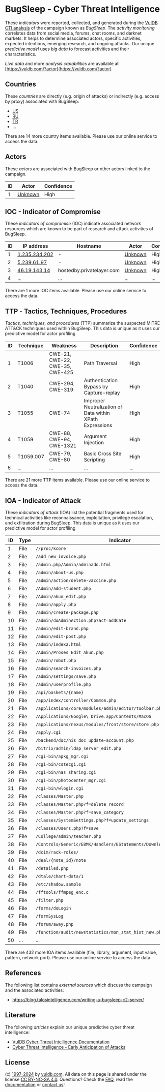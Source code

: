 # BugSleep - Cyber Threat Intelligence

These _indicators_ were reported, collected, and generated during the [VulDB CTI analysis](https://vuldb.com/?kb.cti) of the campaign known as _BugSleep_. The _activity monitoring_ correlates data from social media, forums, chat rooms, and darknet markets. It helps to determine associated actors, specific activities, expected intentions, emerging research, and ongoing attacks. Our unique _predictive model_ uses _big data_ to forecast activities and their characteristics.

_Live data_ and more _analysis capabilities_ are available at [https://vuldb.com/?actor](https://vuldb.com/?actor)

## Countries

These _countries_ are directly (e.g. origin of attacks) or indirectly (e.g. access by proxy) associated with BugSleep:

* [US](https://vuldb.com/?country.us)
* [RU](https://vuldb.com/?country.ru)
* [TR](https://vuldb.com/?country.tr)
* ...

There are 14 more country items available. Please use our online service to access the data.

## Actors

These _actors_ are associated with BugSleep or other actors linked to the campaign.

ID | Actor | Confidence
-- | ----- | ----------
1 | [Unknown](https://vuldb.com/?actor.unknown) | High

## IOC - Indicator of Compromise

These _indicators of compromise_ (IOC) indicate associated network resources which are known to be part of research and attack activities of BugSleep.

ID | IP address | Hostname | Actor | Confidence
-- | ---------- | -------- | ----- | ----------
1 | [1.235.234.202](https://vuldb.com/?ip.1.235.234.202) | - | [Unknown](https://vuldb.com/?actor.unknown) | High
2 | [5.239.61.97](https://vuldb.com/?ip.5.239.61.97) | - | [Unknown](https://vuldb.com/?actor.unknown) | High
3 | [46.19.143.14](https://vuldb.com/?ip.46.19.143.14) | hostedby.privatelayer.com | [Unknown](https://vuldb.com/?actor.unknown) | High
4 | ... | ... | ... | ...

There are 1 more IOC items available. Please use our online service to access the data.

## TTP - Tactics, Techniques, Procedures

_Tactics, techniques, and procedures_ (TTP) summarize the suspected MITRE ATT&CK techniques used within BugSleep. This data is unique as it uses our predictive model for actor profiling.

ID | Technique | Weakness | Description | Confidence
-- | --------- | -------- | ----------- | ----------
1 | T1006 | CWE-21, CWE-22, CWE-35, CWE-425 | Path Traversal | High
2 | T1040 | CWE-294, CWE-319 | Authentication Bypass by Capture-replay | High
3 | T1055 | CWE-74 | Improper Neutralization of Data within XPath Expressions | High
4 | T1059 | CWE-88, CWE-94, CWE-1321 | Argument Injection | High
5 | T1059.007 | CWE-79, CWE-80 | Basic Cross Site Scripting | High
6 | ... | ... | ... | ...

There are 21 more TTP items available. Please use our online service to access the data.

## IOA - Indicator of Attack

These _indicators of attack_ (IOA) list the potential fragments used for technical activities like reconnaissance, exploitation, privilege escalation, and exfiltration during BugSleep. This data is unique as it uses our predictive model for actor profiling.

ID | Type | Indicator | Confidence
-- | ---- | --------- | ----------
1 | File | `//proc/kcore` | Medium
2 | File | `/add_new_invoice.php` | High
3 | File | `/admin.php/Admin/adminadd.html` | High
4 | File | `/admin/about-us.php` | High
5 | File | `/admin/action/delete-vaccine.php` | High
6 | File | `/Admin/add-student.php` | High
7 | File | `/Admin/akun_edit.php` | High
8 | File | `/admin/apply.php` | High
9 | File | `/admin/create-package.php` | High
10 | File | `/admin/doAdminAction.php?act=addCate` | High
11 | File | `/admin/edit-brand.php` | High
12 | File | `/admin/edit-post.php` | High
13 | File | `/admin/index2.html` | High
14 | File | `/Admin/Proses_Edit_Akun.php` | High
15 | File | `/admin/robot.php` | High
16 | File | `/admin/search-invoices.php` | High
17 | File | `/admin/settings/save.php` | High
18 | File | `/admin/userprofile.php` | High
19 | File | `/api/baskets/{name}` | High
20 | File | `/app/index/controller/Common.php` | High
21 | File | `/applications/core/modules/admin/editor/toolbar.php` | High
22 | File | `/Applications/Google\ Drive.app/Contents/MacOS` | High
23 | File | `/applications/nexus/modules/front/store/store.php` | High
24 | File | `/apply.cgi` | Medium
25 | File | `/backend/doc/his_doc_update-account.php` | High
26 | File | `/bitrix/admin/ldap_server_edit.php` | High
27 | File | `/cgi-bin/apkg_mgr.cgi` | High
28 | File | `/cgi-bin/cstecgi.cgi` | High
29 | File | `/cgi-bin/nas_sharing.cgi` | High
30 | File | `/cgi-bin/photocenter_mgr.cgi` | High
31 | File | `/cgi-bin/wlogin.cgi` | High
32 | File | `/classes/Master.php` | High
33 | File | `/classes/Master.php?f=delete_record` | High
34 | File | `/classes/Master.php?f=save_category` | High
35 | File | `/classes/SystemSettings.php?f=update_settings` | High
36 | File | `/classes/Users.php?f=save` | High
37 | File | `/College/admin/teacher.php` | High
38 | File | `/Controls/Generic/EBMK/Handlers/EStatements/DownloadEStatement.ashx` | High
39 | File | `/dcim/rack-roles/` | High
40 | File | `/deal/{note_id}/note` | High
41 | File | `/detailed.php` | High
42 | File | `/dtale/chart-data/1` | High
43 | File | `/etc/shadow.sample` | High
44 | File | `/fftools/ffmpeg_enc.c` | High
45 | File | `/filter.php` | Medium
46 | File | `/forms/doLogin` | High
47 | File | `/formSysLog` | Medium
48 | File | `/forum/away.php` | High
49 | File | `/function/audit/newstatistics/mon_stat_hist_new.php` | High
50 | ... | ... | ...

There are 432 more IOA items available (file, library, argument, input value, pattern, network port). Please use our online service to access the data.

## References

The following list contains _external sources_ which discuss the campaign and the associated activities:

* https://blog.talosintelligence.com/writing-a-bugsleep-c2-server/

## Literature

The following _articles_ explain our unique predictive cyber threat intelligence:

* [VulDB Cyber Threat Intelligence Documentation](https://vuldb.com/?kb.cti)
* [Cyber Threat Intelligence - Early Anticipation of Attacks](https://www.scip.ch/en/?labs.20201022)

## License

(c) [1997-2024](https://vuldb.com/?kb.changelog) by [vuldb.com](https://vuldb.com/?kb.about). All data on this page is shared under the license [CC BY-NC-SA 4.0](https://creativecommons.org/licenses/by-nc-sa/4.0/). Questions? Check the [FAQ](https://vuldb.com/?kb.faq), read the [documentation](https://vuldb.com/?kb) or [contact us](https://vuldb.com/?contact)!
